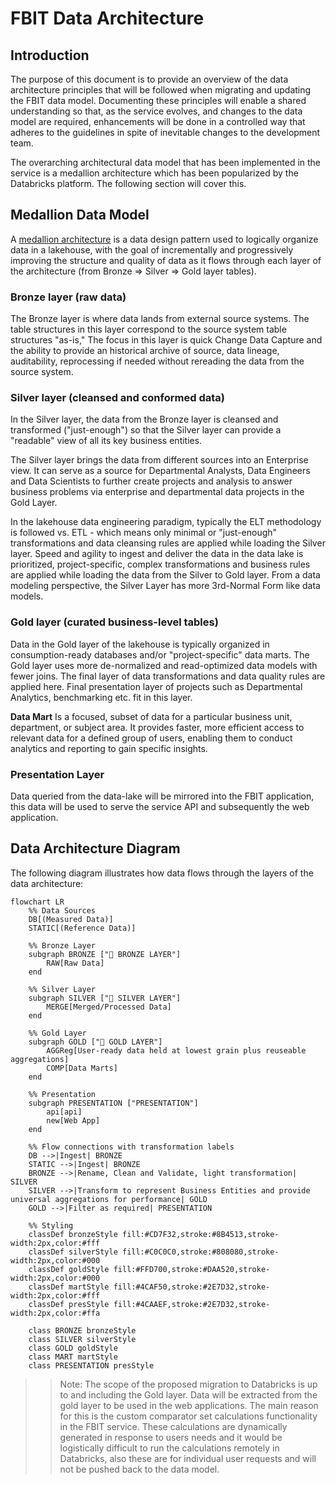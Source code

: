 # FBIT Data Architecture

## Introduction

The purpose of this document is to provide an overview of the data architecture principles that will be followed when migrating and updating the FBIT data model.  Documenting these principles will enable a shared understanding so that, as the service evolves, and changes to the data model are required, enhancements will be done in a controlled way that adheres to the guidelines in spite of inevitable changes to the development team.  

The overarching architectural data model that has been implemented in the service is a medallion architecture which has been popularized by the Databricks platform.  The following section will cover this.

## Medallion Data Model

A [medallion architecture](https://www.databricks.com/glossary/medallion-architecture) is a data design pattern used to logically organize data in a lakehouse, with the goal of incrementally and progressively improving the structure and quality of data as it flows through each layer of the architecture (from Bronze ⇒ Silver ⇒ Gold layer tables).

### Bronze layer (raw data)

The Bronze layer is where data lands from external source systems. The table structures in this layer correspond to the source system table structures "as-is," The focus in this layer is quick Change Data Capture and the ability to provide an historical archive of source, data lineage, auditability, reprocessing if needed without rereading the data from the source system.

### Silver layer (cleansed and conformed data)

In the Silver layer, the data from the Bronze layer is cleansed and transformed ("just-enough") so that the Silver layer can provide a "readable" view of all its key business entities.

The Silver layer brings the data from different sources into an Enterprise view. It can serve as a source for Departmental Analysts, Data Engineers and Data Scientists to further create projects and analysis to answer business problems via enterprise and departmental data projects in the Gold Layer.

In the lakehouse data engineering paradigm, typically the ELT methodology is followed vs. ETL - which means only minimal or "just-enough" transformations and data cleansing rules are applied while loading the Silver layer. Speed and agility to ingest and deliver the data in the data lake is prioritized, project-specific, complex transformations and business rules are applied while loading the data from the Silver to Gold layer. From a data modeling perspective, the Silver Layer has more 3rd-Normal Form like data models.

### Gold layer (curated business-level tables)

Data in the Gold layer of the lakehouse is typically organized in consumption-ready databases and/or "project-specific" data marts. The Gold layer uses more de-normalized and read-optimized data models with fewer joins. The final layer of data transformations and data quality rules are applied here. Final presentation layer of projects such as Departmental Analytics, benchmarking etc. fit in this layer.

**Data Mart**
Is a focused, subset of data for a particular business unit, department, or subject area. It provides faster, more efficient access to relevant data for a defined group of users, enabling them to conduct analytics and reporting to gain specific insights.

### Presentation Layer

Data queried from the data-lake will be mirrored into the FBIT application, this data will be used to serve the service API and subsequently the web application.  

## Data Architecture Diagram

The following diagram illustrates how data flows through the layers of the data architecture:

```mermaid
flowchart LR
    %% Data Sources
    DB[(Measured Data)]
    STATIC[(Reference Data)]
    
    %% Bronze Layer
    subgraph BRONZE ["🥉 BRONZE LAYER"]
        RAW[Raw Data]
    end
    
    %% Silver Layer
    subgraph SILVER ["🥈 SILVER LAYER"]
        MERGE[Merged/Processed Data]
    end
    
    %% Gold Layer
    subgraph GOLD ["🥇 GOLD LAYER"]
        AGGReg[User-ready data held at lowest grain plus reuseable aggregations]
        COMP[Data Marts]
    end
    
    %% Presentation
    subgraph PRESENTATION ["PRESENTATION"]
        api[api]
        new[Web App]  
    end

    %% Flow connections with transformation labels
    DB -->|Ingest| BRONZE
    STATIC -->|Ingest| BRONZE
    BRONZE -->|Rename, Clean and Validate, light transformation| SILVER
    SILVER -->|Transform to represent Business Entities and provide universal aggregations for performance| GOLD
    GOLD -->|Filter as required| PRESENTATION
    
    %% Styling
    classDef bronzeStyle fill:#CD7F32,stroke:#8B4513,stroke-width:2px,color:#fff
    classDef silverStyle fill:#C0C0C0,stroke:#808080,stroke-width:2px,color:#000
    classDef goldStyle fill:#FFD700,stroke:#DAA520,stroke-width:2px,color:#000
    classDef martStyle fill:#4CAF50,stroke:#2E7D32,stroke-width:2px,color:#fff
    classDef presStyle fill:#4CAAEF,stroke:#2E7D32,stroke-width:2px,color:#ffa
    
    class BRONZE bronzeStyle
    class SILVER silverStyle
    class GOLD goldStyle
    class MART martStyle
    class PRESENTATION presStyle
```

>>Note: The scope of the proposed migration to Databricks is up to and including the Gold layer. Data will be extracted from the gold layer to be used in the web applications. The main reason for this is the custom comparator set calculations functionality in the FBIT service. These calculations are dynamically generated in response to users needs and it would be logistically difficult to run the calculations remotely in Databricks, also these are for individual user requests and will not be pushed back to the data model.
